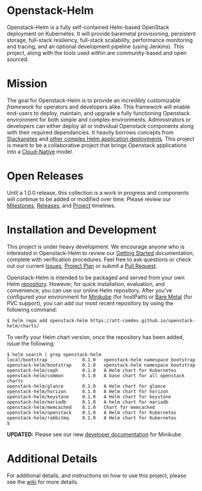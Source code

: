 # Openstack-Helm 

Openstack-Helm is a fully self-contained Helm-based OpenStack deployment on Kubernetes. It will provide baremetal provisioning, persistent storage, full-stack resiliency, full-stack scalability, performance monitoring and tracing, and an optional development pipeline (using Jenkins). This project, along with the tools used within are community-based and open sourced.

# Mission

The goal for Openstack-Helm is to provide an incredibly customizable *framework* for operators and developers alike. This framework will enable end-users to deploy, maintain, and upgrade a fully functioning Openstack environment for both simple and complex environments. Administrators or developers can either deploy all or individual Openstack components along with their required dependancies. It heavily borrows concepts from [Stackanetes](https://github.com/stackanetes/stackanetes) and [other complex Helm application deployments](https://github.com/sapcc/openstack-helm). This project is meant to be a collaborative project that brings Openstack applications into a [Cloud-Native](https://www.cncf.io/about/charter) model.

# Open Releases

Until a 1.0.0 release, this collection is a work in progress and components will continue to be added or modified over time. Please review our [Milestones](https://github.com/att-comdev/openstack-helm/milestones), [Releases](https://github.com/att-comdev/openstack-helm/releases), and [Project](https://github.com/att-comdev/openstack-helm/projects/1) timelines.

# Installation and Development

This project is under heavy development. We encourage anyone who is interested in Openstack-Helm to review our [Getting Started](https://github.com/att-comdev/openstack-helm/blob/master/docs/installation/getting-started.md) documentation, complete with verification procedures. Feel free to ask questions or check out our current [Issues](https://github.com/att-comdev/openstack-helm/issues), [Project Plan](https://github.com/att-comdev/openstack-helm/projects/1) or submit a [Pull Request](https://github.com/att-comdev/openstack-helm/pulls).

Openstack-Helm is intended to be packaged and served from your own Helm [repository](https://github.com/kubernetes/helm/blob/master/docs/chart_repository.md). However, for quick installation, evaluation, and convenience, you can use our online Helm repository. After you've configured your environment for [Minikube](https://github.com/att-comdev/openstack-helm/blob/master/docs/developer/minikube.md) (for hostPath) or [Bare Metal](https://github.com/att-comdev/openstack-helm/blob/master/docs/installation/getting-started.md) (for PVC support), you can add our most recent repository by using the following command:

```
$ helm repo add openstack-helm https://att-comdev.github.io/openstack-helm/charts/
```

To verify your Helm chart version, once the repository has been added, issue the following:

```
$ helm search | grep openstack-helm
local/bootstrap         	0.1.0  	openstack-helm namespace bootstrap
openstack-helm/bootstrap	0.1.0  	openstack-helm namespace bootstrap
openstack-helm/ceph     	0.1.0  	A Helm chart for Kubernetes
openstack-helm/common   	0.1.0  	A base chart for all openstack charts
openstack-helm/glance   	0.1.0  	A Helm chart for glance
openstack-helm/horizon  	0.1.0  	A Helm chart for horizon
openstack-helm/keystone 	0.1.0  	A Helm chart for keystone
openstack-helm/mariadb  	0.1.0  	A helm chart for mariadb
openstack-helm/memcached	0.1.0  	Chart for memcached
openstack-helm/openstack	0.1.0  	A Helm chart for Kubernetes
openstack-helm/rabbitmq 	0.1.0  	A Helm chart for Kubernetes
$
```

**UPDATED:** Please see our new [developer documentation](https://github.com/att-comdev/openstack-helm/blob/master/docs/developer/minikube.md) for Minikube.

# Additional Details

For additional details, and instructions on how to use this project, please see the [wiki](https://github.com/att-comdev/openstack-helm/wiki) for more details.
